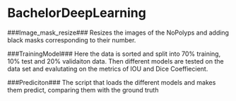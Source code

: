 # BachelorDeepLearning
###Image_mask_resize###
Resizes the images of the NoPolyps and adding black masks corresponding to their number.

###TrainingModel###
Here the data is sorted and split into 70% training, 10% test and 20% validaiton data. Then different models are tested on the data set and evalutating on the metrics of IOU and Dice Coeffiecient.

###Prediciton###
The script that loads the different models and makes them predict, comparing them with the ground truth
